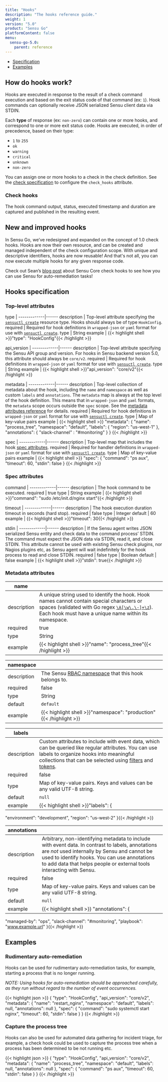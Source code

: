 ```yaml
---
title: "Hooks"
description: "The hooks reference guide."
weight: 1
version: "5.0"
product: "Sensu Go"
platformContent: false
menu:
  sensu-go-5.0:
    parent: reference
---
```


- [Specification](#hooks-specification)
- [Examples](#examples)

## How do hooks work?

Hooks are executed in response to the result of a check command execution
and based on the exit status code of that command (ex: `1`).
Hook commands can optionally receive JSON serialized Sensu client data via
STDIN.

Each **type** of response (ex: `non-zero`) can contain one or more hooks, and
correspond to one or more exit status code. Hooks are executed, in order of
precedence, based on their type:

* `1` to `255`
* `ok`
* `warning`
* `critical`
* `unknown`
* `non-zero`

You can assign one or more hooks to a check in the check definition.
See the [check specification][6] to configure the `check_hooks` attribute.

### Check hooks

The hook command output, status, executed timestamp and duration are captured
and published in the resulting event.

## New and improved hooks

In Sensu Go, we’ve redesigned and expanded on the concept of 1.0 check hooks.
Hooks are now their own resource, and can be created and managed independent of
the check configuration scope. With unique and descriptive identifiers, hooks
are now reusable! And that's not all, you can now execute multiple hooks for any
given response code.

Check out Sean’s [blog post][1] about Sensu Core check hooks to see how you can use
Sensu for auto-remediation tasks!

## Hooks specification

### Top-level attributes

type         | 
-------------|------
description  | Top-level attribute specifying the [`sensuctl create`][sc] resource type. Hooks should always be of type `HookConfig`.
required     | Required for hook definitions in `wrapped-json` or `yaml` format for use with [`sensuctl create`][sc].
type         | String
example      | {{< highlight shell >}}"type": "HookConfig"{{< /highlight >}}

api_version  | 
-------------|------
description  | Top-level attribute specifying the Sensu API group and version. For hooks in Sensu backend version 5.0, this attribute should always be `core/v2`.
required     | Required for hook definitions in `wrapped-json` or `yaml` format for use with [`sensuctl create`][sc].
type         | String
example      | {{< highlight shell >}}"api_version": "core/v2"{{< /highlight >}}

metadata     | 
-------------|------
description  | Top-level collection of metadata about the hook, including the `name` and `namespace` as well as custom `labels` and `annotations`. The `metadata` map is always at the top level of the hook definition. This means that in `wrapped-json` and `yaml` formats, the `metadata` scope occurs outside the `spec` scope.  See the [metadata attributes reference][2] for details.
required     | Required for hook definitions in `wrapped-json` or `yaml` format for use with [`sensuctl create`][sc].
type         | Map of key-value pairs
example      | {{< highlight shell >}}
"metadata": {
  "name": "process_tree",
  "namespace": "default",
  "labels": {
    "region": "us-west-1"
  },
  "annotations": {
    "slack-channel" : "#monitoring"
  }
}
{{< /highlight >}}

spec         | 
-------------|------
description  | Top-level map that includes the hook [spec attributes][sp].
required     | Required for handler definitions in `wrapped-json` or `yaml` format for use with [`sensuctl create`][sc].
type         | Map of key-value pairs
example      | {{< highlight shell >}}
"spec": {
  "command": "ps aux",
  "timeout": 60,
  "stdin": false
}
{{< /highlight >}}

### Spec attributes

command      | 
-------------|------
description  | The hook command to be executed.
required     | true
type         | String
example      | {{< highlight shell >}}"command": "sudo /etc/init.d/nginx start"{{< /highlight >}}

timeout      | 
-------------|------
description  | The hook execution duration timeout in seconds (hard stop).
required     | false
type         | Integer
default      | 60
example      | {{< highlight shell >}}"timeout": 30{{< /highlight >}}

stdin        | 
-------------|------
description  | If the Sensu agent writes JSON serialized Sensu entity and check data to the command process’ STDIN. The command must expect the JSON data via STDIN, read it, and close STDIN. This attribute cannot be used with existing Sensu check plugins, nor Nagios plugins etc, as Sensu agent will wait indefinitely for the hook process to read and close STDIN.
required     | false
type         | Boolean
default      | false
example      | {{< highlight shell >}}"stdin": true{{< /highlight >}}

### Metadata attributes

| name       |      |
-------------|------
description  | A unique string used to identify the hook. Hook names cannot contain special characters or spaces (validated with Go regex [`\A[\w\.\-]+\z`](https://regex101.com/r/zo9mQU/2)). Each hook must have a unique name within its namespace.
required     | true
type         | String
example      | {{< highlight shell >}}"name": "process_tree"{{< /highlight >}}

| namespace  |      |
-------------|------
description  | The Sensu [RBAC namespace][3] that this hook belongs to.
required     | false
type         | String
default      | `default`
example      | {{< highlight shell >}}"namespace": "production"{{< /highlight >}}

| labels     |      |
-------------|------
description  | Custom attributes to include with event data, which can be queried like regular attributes. You can use labels to organize hooks into meaningful collections that can be selected using [filters][4] and [tokens][5].
required     | false
type         | Map of key-value pairs. Keys and values can be any valid UTF-8 string.
default      | `null`
example      | {{< highlight shell >}}"labels": {
  "environment": "development",
  "region": "us-west-2"
}{{< /highlight >}}

| annotations |     |
-------------|------
description  | Arbitrary, non-identifying metadata to include with event data. In contrast to labels, annotations are _not_ used internally by Sensu and cannot be used to identify hooks. You can use annotations to add data that helps people or external tools interacting with Sensu.
required     | false
type         | Map of key-value pairs. Keys and values can be any valid UTF-8 string.
default      | `null`
example      | {{< highlight shell >}} "annotations": {
  "managed-by": "ops",
  "slack-channel": "#monitoring",
  "playbook": "www.example.url"
}{{< /highlight >}}

## Examples

### Rudimentary auto-remediation

Hooks can be used for rudimentary auto-remediation tasks, for example, starting
a process that is no longer running.

_NOTE: Using hooks for auto-remediation should be approached
carefully, as they run without regard to the number of event
occurrences._

{{< highlight json >}}
{
  "type": "HookConfig",
  "api_version": "core/v2",
  "metadata": {
    "name": "restart_nginx",
    "namespace": "default",
    "labels": null,
    "annotations": null
  },
  "spec": {
    "command": "sudo systemctl start nginx",
    "timeout": 60,
    "stdin": false
  }
}
{{< /highlight >}}

### Capture the process tree

Hooks can also be used for automated data gathering for incident triage, for
example, a check hook could be used to capture the process tree when a process
has been determined to be not running etc.

{{< highlight json >}}
{
  "type": "HookConfig",
  "api_version": "core/v2",
  "metadata": {
    "name": "process_tree",
    "namespace": "default",
    "labels": null,
    "annotations": null
  },
  "spec": {
    "command": "ps aux",
    "timeout": 60,
    "stdin": false
  }
}
{{< /highlight >}}

[1]: https://blog.sensuapp.org/using-check-hooks-a739a362961f
[2]: #metadata-attributes
[3]: ../rbac#namespaces
[4]: ../filters
[5]: ../tokens
[6]: ../checks#check-attributes
[sc]: ../../sensuctl/reference#creating-resources
[sp]: #spec-attributes
